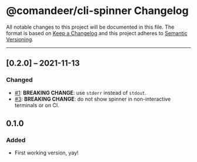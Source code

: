 # @comandeer/cli-spinner Changelog

All notable changes to this project will be documented in this file.
The format is based on [Keep a Changelog](http://keepachangelog.com/)
and this project adheres to [Semantic Versioning](http://semver.org/).

---

## [0.2.0] – 2021-11-13
### Changed
* [#1]: **BREAKING CHANGE**: use `stderr` instead of `stdout`.
* [#3]: **BREAKING CHANGE**: do not show spinner in non-interactive terminals or on CI.

## 0.1.0
### Added
* First working version, yay!

[#1]: https://github.com/Comandeer/cli-spinner/issues/1
[#3]: https://github.com/Comandeer/cli-spinner/issues/3

[0.6.0]: https://github.com/Comandeer/cli-spinner/compare/v0.1.0...v0.2.0
